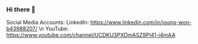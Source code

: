 ### Hi there 👋


Social Media Accounts:
LinkedIn: https://www.linkedin.com/in/joung-won-b43988207/
\n
YouTube: https://www.youtube.com/channel/UCDKU3PXDmASZ9PI41-i4mAA

<!--
**Joung-Won/Joung-Won** is a ✨ _special_ ✨ repository because its `README.md` (this file) appears on your GitHub profile.

Here are some ideas to get you started:

- 🔭 I’m currently working on ...
- 🌱 I’m currently learning ...
- 👯 I’m looking to collaborate on ...
- 🤔 I’m looking for help with ...
- 💬 Ask me about ...
- 📫 How to reach me: ...
- 😄 Pronouns: ...
- ⚡ Fun fact: ...
-->

